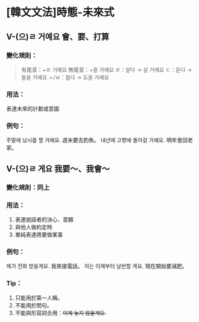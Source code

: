 # [韓文文法]時態-未來式

## V-(으)ㄹ 거예요 會、要、打算

### 變化規則：
> 有尾音：+ㄹ 거예요
> 無尾音：+을 거예요
> ㄹ：살다 → 살 거예요
> ㄷ：듣다 → 들을 거예요
> ㅅ/ㅂ：돕다 → 도을 거예요

### 用法：
表達未來的計劃或意圖

### 例句：
주말에 났시를 <font class="highlight">할 거예요</font>. 週末要去釣魚。
내년에 고향에 돌아<font class="highlight">갈 거예요</font>. 明年會回老家。

## V-(으)ㄹ 게요 我要～、我會～

### 變化規則：同上

### 用法：
1. 表達說話者的決心、意願
2. 與他人做約定時
3. 單純表達將要做某事

### 例句：
제가 전화 받<font class="highlight">을게요</font>. 我來接電話。
저는 이제부터 날씬<font class="highlight">할 게요</font>. 現在開始要減肥。

### Tip：
1. 只能用於第一人稱。
2. 不能用於問句。
3. 不能與形容詞合用：~~이제 늦지 않을게요.~~

